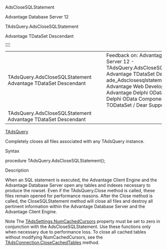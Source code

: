 AdsCloseSQLStatement




Advantage Database Server 12  

TAdsQuery.AdsCloseSQLStatement

Advantage TDataSet Descendant

|  |
| --- |
|  |

|  |  |  |  |  |
| --- | --- | --- | --- | --- |
| TAdsQuery.AdsCloseSQLStatement  Advantage TDataSet Descendant |  |  | Feedback on: Advantage Database Server 12 - TAdsQuery.AdsCloseSQLStatement Advantage TDataSet Descendant ade\_Adsclosesqlstatement Advantage Web Development > Advantage Delphi OData Client > Delphi OData Components > TODataSet / Dear Support Staff, |  |
| TAdsQuery.AdsCloseSQLStatement  Advantage TDataSet Descendant |  |  |  |  |

[TAdsQuery](ade_tadsquery.htm)

Completely closes all files associated with any TAdsQuery instance.

Syntax

procedure TAdsQuery.AdsCloseSQLStatement();

Description

When an SQL statement is executed, the Advantage Client Engine and the Advantage Database Server open any tables and indexes necessary to produce the rowset. Even if the TAdsQuery.Close method is called, these files remain opened for performance reasons. After the Close method is called, the CloseSQLStatement method will close all files and destroy all pertinent information within the Advantage Database Server and the Advantage Client Engine.

Note The [TAdsSettings.NumCachedCursors](ade_numcachedcursors.htm) property must be set to zero in conjunction with the AdsCloseSQLStatement. Use these functions only when necessary due to performance loss. To close all cached tables without modifying NumCachedCursors, see the [TAdsConnection.CloseCachedTables](ade_closecachedtables.htm) method.